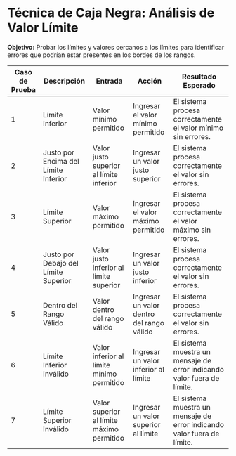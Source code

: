 # Técnica de Caja Negra: Análisis de Valor Límite

**Objetivo:** Probar los límites y valores cercanos a los límites para identificar errores que podrían estar presentes en los bordes de los rangos.

| Caso de Prueba | Descripción                               | Entrada                                                    | Acción                                      | Resultado Esperado                                               |
|----------------|-------------------------------------------|------------------------------------------------------------|---------------------------------------------|-------------------------------------------------------------------|
| 1              | Límite Inferior                            | Valor mínimo permitido                                     | Ingresar el valor mínimo permitido         | El sistema procesa correctamente el valor mínimo sin errores.       |
| 2              | Justo por Encima del Límite Inferior       | Valor justo superior al límite inferior                     | Ingresar un valor justo superior           | El sistema procesa correctamente el valor sin errores.               |
| 3              | Límite Superior                            | Valor máximo permitido                                     | Ingresar el valor máximo permitido         | El sistema procesa correctamente el valor máximo sin errores.       |
| 4              | Justo por Debajo del Límite Superior       | Valor justo inferior al límite superior                     | Ingresar un valor justo inferior           | El sistema procesa correctamente el valor sin errores.               |
| 5              | Dentro del Rango Válido                    | Valor dentro del rango válido                              | Ingresar un valor dentro del rango válido  | El sistema procesa correctamente el valor sin errores.               |
| 6              | Límite Inferior Inválido                   | Valor inferior al límite mínimo permitido                   | Ingresar un valor inferior al límite       | El sistema muestra un mensaje de error indicando valor fuera de límite. |
| 7              | Límite Superior Inválido                   | Valor superior al límite máximo permitido                   | Ingresar un valor superior al límite       | El sistema muestra un mensaje de error indicando valor fuera de límite. |
